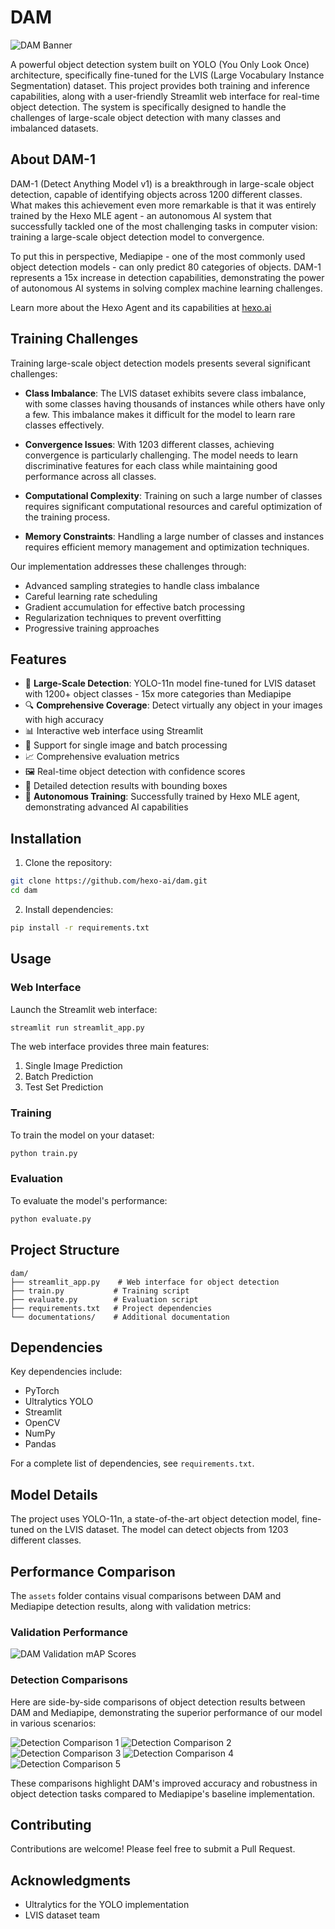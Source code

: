 # DAM

![DAM Banner](assets/dam_banner.png)

A powerful object detection system built on YOLO (You Only Look Once) architecture, specifically fine-tuned for the LVIS (Large Vocabulary Instance Segmentation) dataset. This project provides both training and inference capabilities, along with a user-friendly Streamlit web interface for real-time object detection. The system is specifically designed to handle the challenges of large-scale object detection with many classes and imbalanced datasets.

## About DAM-1

DAM-1 (Detect Anything Model v1) is a breakthrough in large-scale object detection, capable of identifying objects across 1200 different classes. What makes this achievement even more remarkable is that it was entirely trained by the Hexo MLE agent - an autonomous AI system that successfully tackled one of the most challenging tasks in computer vision: training a large-scale object detection model to convergence.

To put this in perspective, Mediapipe - one of the most commonly used object detection models - can only predict 80 categories of objects. DAM-1 represents a 15x increase in detection capabilities, demonstrating the power of autonomous AI systems in solving complex machine learning challenges.

Learn more about the Hexo Agent and its capabilities at [hexo.ai](https://hexo.ai)

## Training Challenges

Training large-scale object detection models presents several significant challenges:

- **Class Imbalance**: The LVIS dataset exhibits severe class imbalance, with some classes having thousands of instances while others have only a few. This imbalance makes it difficult for the model to learn rare classes effectively.

- **Convergence Issues**: With 1203 different classes, achieving convergence is particularly challenging. The model needs to learn discriminative features for each class while maintaining good performance across all classes.

- **Computational Complexity**: Training on such a large number of classes requires significant computational resources and careful optimization of the training process.

- **Memory Constraints**: Handling a large number of classes and instances requires efficient memory management and optimization techniques.

Our implementation addresses these challenges through:
- Advanced sampling strategies to handle class imbalance
- Careful learning rate scheduling
- Gradient accumulation for effective batch processing
- Regularization techniques to prevent overfitting
- Progressive training approaches

## Features

- 🎯 **Large-Scale Detection**: YOLO-11n model fine-tuned for LVIS dataset with 1200+ object classes - 15x more categories than Mediapipe
- 🔍 **Comprehensive Coverage**: Detect virtually any object in your images with high accuracy
- 📊 Interactive web interface using Streamlit
- 🔄 Support for single image and batch processing
- 📈 Comprehensive evaluation metrics
- 🖼️ Real-time object detection with confidence scores
- 📝 Detailed detection results with bounding boxes
- 🚀 **Autonomous Training**: Successfully trained by Hexo MLE agent, demonstrating advanced AI capabilities

## Installation

1. Clone the repository:
```bash
git clone https://github.com/hexo-ai/dam.git
cd dam
```

2. Install dependencies:
```bash
pip install -r requirements.txt
```

## Usage

### Web Interface

Launch the Streamlit web interface:
```bash
streamlit run streamlit_app.py
```

The web interface provides three main features:
1. Single Image Prediction
2. Batch Prediction
3. Test Set Prediction

### Training

To train the model on your dataset:
```bash
python train.py
```

### Evaluation

To evaluate the model's performance:
```bash
python evaluate.py
```

## Project Structure

```
dam/
├── streamlit_app.py    # Web interface for object detection
├── train.py           # Training script
├── evaluate.py        # Evaluation script
├── requirements.txt   # Project dependencies
└── documentations/    # Additional documentation
```

## Dependencies

Key dependencies include:
- PyTorch
- Ultralytics YOLO
- Streamlit
- OpenCV
- NumPy
- Pandas

For a complete list of dependencies, see `requirements.txt`.

## Model Details

The project uses YOLO-11n, a state-of-the-art object detection model, fine-tuned on the LVIS dataset. The model can detect objects from 1203 different classes.

## Performance Comparison

The `assets` folder contains visual comparisons between DAM and Mediapipe detection results, along with validation metrics:

### Validation Performance
![DAM Validation mAP Scores](assets/dam_validation_map_score.png)

### Detection Comparisons
Here are side-by-side comparisons of object detection results between DAM and Mediapipe, demonstrating the superior performance of our model in various scenarios:

![Detection Comparison 1](assets/det_output_1.png)
![Detection Comparison 2](assets/det_output_2.png)
![Detection Comparison 3](assets/det_output_3.png)
![Detection Comparison 4](assets/det_output_4.png)
![Detection Comparison 5](assets/det_output_5.png)

These comparisons highlight DAM's improved accuracy and robustness in object detection tasks compared to Mediapipe's baseline implementation.

## Contributing

Contributions are welcome! Please feel free to submit a Pull Request.

## Acknowledgments

- Ultralytics for the YOLO implementation
- LVIS dataset team
